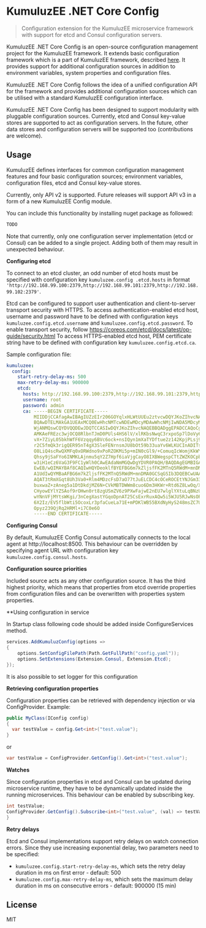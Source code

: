 # KumuluzEE .NET Core Config

> Configuration extension for the KumuluzEE microservice framework with support for etcd and Consul configuration 
servers.

KumuluzEE .NET Core Config is an open-source configuration management project for the KumuluzEE framework. It extends basic 
configuration framework which is a part of KumuluzEE framework, described 
[here](https://github.com/kumuluz/kumuluzee/wiki/Configuration). It provides support for additional configuration 
sources in addition to environment variables, system properties and configuration files. 

KumuluzEE .NET Core Config follows the idea of a unified configuration API for the framework and provides additional
configuration sources which can be utilised with a standard KumuluzEE configuration interface. 

KumuluzEE .NET Core Config has been designed to support modularity with pluggable configuration sources. Currently, etcd and 
Consul key-value stores are supported to act as configuration servers. In the future, other data stores and 
configuration servers will be supported too (contributions are welcome).

## Usage
KumuluzEE defines interfaces for common configuration management features and four basic configuration sources; 
environment variables, configuration files, etcd and Consul key-value stores.

Currently, only API v2 is supported. Future releases will support API v3 in a form of a new KumuluzEE Config module.

You can include this functionality by installing nuget package as followed:

```cmd
TODO
```

Note that currently, only one configuration server implementation (etcd or Consul) can be added to a single project.
Adding both of them may result in unexpected behaviour.

**Configuring etcd**

To connect to an etcd cluster, an odd number of etcd hosts must be specified with configuration key `kumuluzee.config
.etcd.hosts` in format 
`'http://192.168.99.100:2379,http://192.168.99.101:2379,http://192.168.99.102:2379'`.

Etcd can be configured to support user authentication and client-to-server transport security with HTTPS. To access 
authentication-enabled etcd host, username and password have to be defined with configuration keys 
`kumuluzee.config.etcd.username` and `kumuluzee.config.etcd.password`. To enable transport security, follow 
https://coreos.com/etcd/docs/latest/op-guide/security.html To access HTTPS-enabled etcd host, PEM certificate string
have to be defined with configuration key `kumuluzee.config.etcd.ca`.

Sample configuration file: 

```yaml
kumuluzee:
  config:
    start-retry-delay-ms: 500
    max-retry-delay-ms: 900000
    etcd:
      hosts: http://192.168.99.100:2379,http://192.168.99.101:2379,http://192.168.99.102:2379
      username: root
      password: admin
      ca: -----BEGIN CERTIFICATE-----
          MIIDDjCCAfagAwIBAgIUZzEIr206GOYqlxHLWtUUEu2ztvcwDQYJKoZIhvcNAQEL
          BQAwDTELMAkGA1UEAxMCQ0EwHhcNMTcwNDEwMDcyMDAwWhcNMjIwNDA5MDcyMDAw
          WjANMQswCQYDVQQDEwJDQTCCASIwDQYJKoZIhvcNAQEBBQADggEPADCCAQoCggEB
          AMKAeFREzc3wjOCQ8RlbnTJmD0PUls4HS6lV/xlRKbsNwqC3rxpoSp7lDoVy6MNr
          vX+7ZiyL05bkhWfF6Vzqqy6BVc6ock+nsIQyn1mXaTYDftue2z142KpjPLsj9YbP
          r2C5fmQk3rigQER95nT4gX3SleFENrnsmJU8bOt59b33uaYv6WLKUCInADITsQAN
          O8LiQ4scRwQXMFq0xORWdno9xPoRZOKMi5p+mIN0cGl9/+ComuqIcWomjKkWYK58
          Qhsy9jSaFYo6INMKLAjnmu5qY2Z7Hpf6iaVjgCayO8IXBWegspCTtZWZKOCpbO4A
          w3iH1eCz6VaG3F9FC1yWlh0CAwEAdaNmMGQwDgYDVR0PAQH/BAQDAgEGMBIGA1Ud
          EwEB/wQIMAYBAf8CAQIwHQYDeoklfBYEFBG6m7kZljsfFK2MTnQ5RWdM+mnDMB8G
          A1UdIwQYMBaAFBG6m7kZljsfFK2MTnQ5RWdM+mnDMA0GCSqGSIb3DQEBCwUAA4IB
          AQAT3tRmXGqt8Uh3Va0+Rlm4MDzcFsD7aO77tJuELCDC4cOCeROCEtYNJGm33MFe
          buxwaZ+zAneg5a1DtDkdjMZ6N+CVkMBTDWWm8cuo6Dm3HKWr+Rtd6Z8LwOq/X40C
          CHyowEYlYZSAof9rOHwn0rt8zgUSmZV6z9PXwFajwE2nEU7wlglYXtuLqBNzUYeN
          wYNnVFjMYtsWKgi/3nCegXastYGqoDpnAT25CsExrRuxAQw5i5WJU5RJwNsOPod5
          6X2Iz/EV5flbWti5OcoxLr3pfaCueLa71E+mPDKlWB55BXdNyHyS248msZC7UD2I
          Opyz239QjRq2HRMl+i7C0e6O
          -----END CERTIFICATE-----
```

**Configuring Consul**

By default, KumuluzEE Config Consul automatically connects to the local agent at http://localhost:8500. This behaviour 
can be overridden by specifying agent URL with configuration key `kumuluzee.config.consul.hosts`.

**Configuration source priorities**

Included source acts as any other configuration source. It has the third highest priority, which means that properties 
from etcd override properties from configuration files and can be overwritten with properties system properties.

**Using configuration in service

In Startup class following code should be added inside ConfigureServices method.

```csharp
services.AddKumuluzConfig(options =>
{
    options.SetConfigFilePath(Path.GetFullPath("config.yaml"));
    options.SetExtensions(Extension.Consul, Extension.Etcd);
});
```

It is also possible to set logger for this configuration

**Retrieving configuration properties**

Configuration properties can be retrieved with dependency injection or via ConfigProvider. Example:

```csharp
public MyClass(IConfig config)
{
  var testValue = config.Get<int>("test.value");
}
```
or
```csharp
var testValue = ConfigProvider.GetConfig().Get<int>("test.value");
```

**Watches**

Since configuration properties in etcd and Consul can be updated during microservice runtime, they have to be
dynamically updated inside the running microservices. This behaviour can be enabled by subscribing key.

```csharp
int testValue;
ConfigProvider.GetConfig().Subscribe<int>("test.value", (val) => testValue = val);
}
```

**Retry delays**

Etcd and Consul implementations support retry delays on watch connection errors. Since they use increasing exponential
delay, two parameters need to be specified:

- `kumuluzee.config.start-retry-delay-ms`, which sets the retry delay duration in ms on first error - default: 500
- `kumuluzee.config.max-retry-delay-ms`, which sets the maximum delay duration in ms on consecutive errors -
default: 900000 (15 min)


## License

MIT
